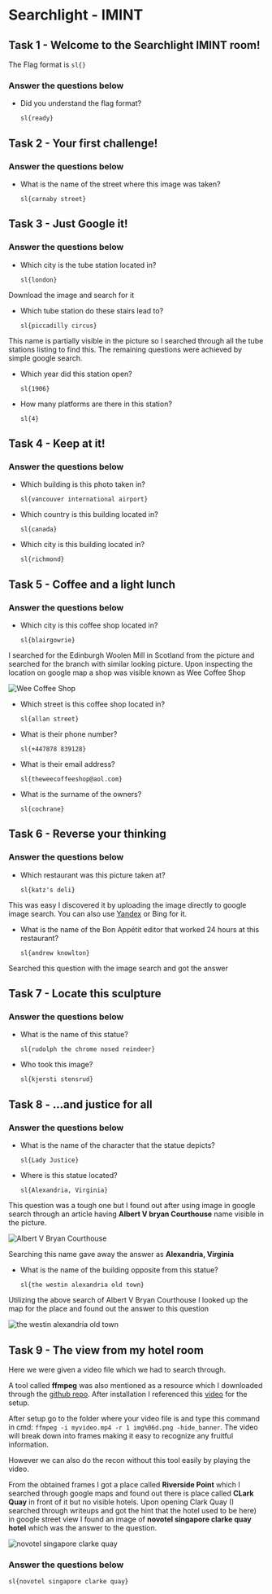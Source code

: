 # Searchlight - IMINT

## Task 1 - Welcome to the Searchlight IMINT room!

The Flag format is `sl{}`

### Answer the questions below

- Did you understand the flag format?

    `sl{ready}`

## Task 2 - Your first challenge!

### Answer the questions below

- What is the name of the street where this image was taken?

    `sl{carnaby street}`

## Task 3 - Just Google it!

### Answer the questions below

- Which city is the tube station located in?

    `sl{london}`

Download the image and search for it

- Which tube station do these stairs lead to?

    `sl{piccadilly circus}`

This name is partially visible in the picture so I searched through all the tube stations listing to find this. The remaining questions were achieved by simple google search.

- Which year did this station open?

    `sl{1906}`

- How many platforms are there in this station?

    `sl{4}`

## Task 4 - Keep at it!

### Answer the questions below

- Which building is this photo taken in?

    `sl{vancouver international airport}`

- Which country is this building located in?

    `sl{canada}`

- Which city is this building located in?

    `sl{richmond}`

## Task 5 - Coffee and a light lunch

### Answer the questions below

- Which city is this coffee shop located in?

    `sl{blairgowrie}`

I searched for the Edinburgh Woolen Mill in Scotland from the picture and searched for the branch with similar looking picture. Upon inspecting the location on google map a shop was visible known as Wee Coffee Shop

![Wee Coffee Shop](/IMAGES/IMINT/IMINT-Weecoffe.png)

- Which street is this coffee shop located in?

    `sl{allan street}`

- What is their phone number?

    `sl{+447878 839128}`

- What is their email address?

    `sl{theweecoffeeshop@aol.com}`

- What is the surname of the owners?

    `sl{cochrane}`

## Task 6 - Reverse your thinking

### Answer the questions below

- Which restaurant was this picture taken at?

    `sl{katz's deli}`

This was easy I discovered it by uploading the image directly to google image search. You can also use [Yandex](https://yandex.com/images/) or Bing for it.

- What is the name of the Bon Appétit editor that worked 24 hours at this restaurant?

    `sl{andrew knowlton}`

Searched this question with the image search and got the answer

## Task 7 - Locate this sculpture

### Answer the questions below

- What is the name of this statue?

    `sl{rudolph the chrome nosed reindeer}`

- Who took this image?

    `sl{kjersti stensrud}`


## Task 8 - ...and justice for all

### Answer the questions below

-   What is the name of the character that the statue depicts?

    `sl{Lady Justice}`

- Where is this statue located?

    `sl{Alexandria, Virginia}`

This question was a tough one but I found out after using image in google search through an article having **Albert V bryan Courthouse** name visible in the picture. 

![Albert V Bryan Courthouse](/IMAGES/IMINT/IMINT-Location(V.%20Bryan%20Courthouse).png)

Searching this name gave away the answer as **Alexandria, Virginia**

- What is the name of the building opposite from this statue?

    `sl{the westin alexandria old town}`

Utilizing the above search of Albert V Bryan Courthouse I looked up the map for the place and found out the answer to this question

![the westin alexandria old town](/IMAGES/IMINT/IMINT-WestinAlexandriaOldtown.png)


## Task 9 - The view from my hotel room

Here we were given a video file which we had to search through.

A tool called **ffmpeg** was also mentioned as a resource which I downloaded through the [github repo](https://github.com/BtbN/FFmpeg-Builds/releases). After installation I referenced this [video](https://youtu.be/qjtmgCb8NcE?si=8s9lD1g2oKNrAeLa) for the setup.

After setup go to the folder where your video file is and type this command in cmd: `ffmpeg -i myvideo.mp4 -r 1 img%06d.png -hide_banner`. The video will break down into frames making it easy to recognize any fruitful information.

However we can also do the recon without this tool easily by playing the video.

From the obtained frames I got a place called **Riverside Point** which I searched through google maps and found out there is place called **CLark Quay** in front of it but no visible hotels. Upon opening Clark Quay (I searched through writeups and got the hint that the hotel used to be here) in google street view I found an image of **novotel singapore clarke quay hotel** which was the answer to the question.

![novotel singapore clarke quay](/IMAGES/IMINT/IMINT-ClarkQuay.png)

### Answer the questions below

`sl{novotel singapore clarke quay}`

